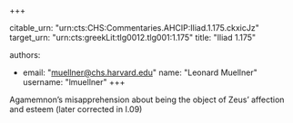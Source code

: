+++


citable_urn: "urn:cts:CHS:Commentaries.AHCIP:Iliad.1.175.ckxicJz"
target_urn: "urn:cts:greekLit:tlg0012.tlg001:1.175"
title: "Iliad 1.175"

authors:
- email: "muellner@chs.harvard.edu"
  name: "Leonard Muellner"
  username: "lmuellner"
+++

<p>Agamemnon’s misapprehension about being the object of Zeus’ affection and esteem (later corrected in I.09)</p>